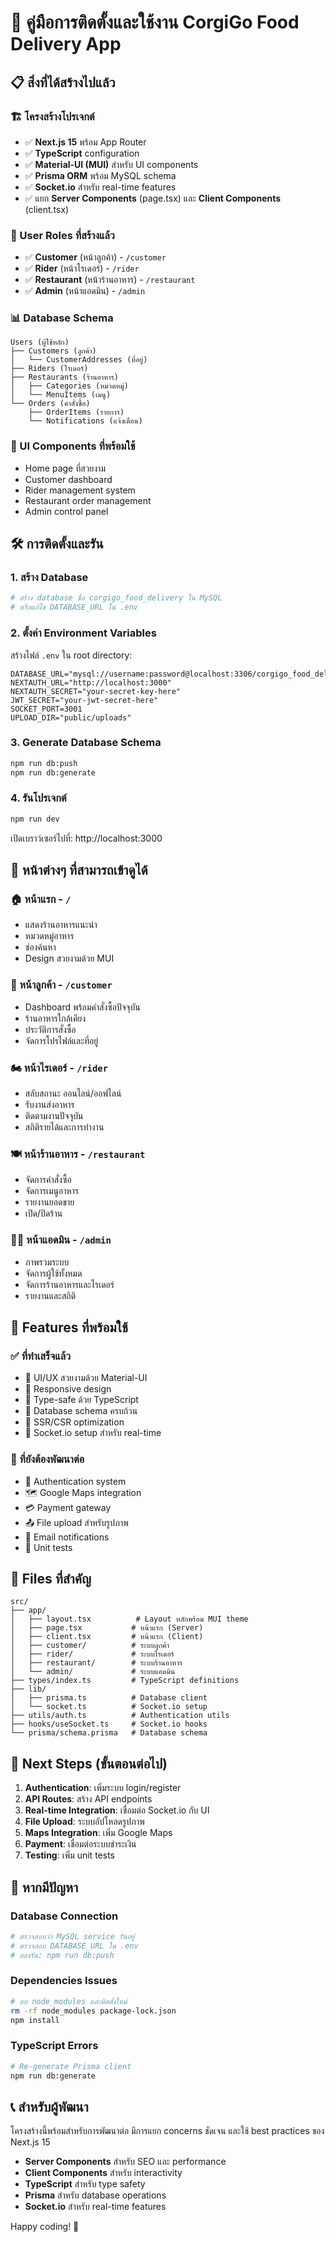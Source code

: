 # 🚀 คู่มือการติดตั้งและใช้งาน CorgiGo Food Delivery App

## 📋 สิ่งที่ได้สร้างไปแล้ว

### 🏗️ โครงสร้างโปรเจกต์
- ✅ **Next.js 15** พร้อม App Router
- ✅ **TypeScript** configuration
- ✅ **Material-UI (MUI)** สำหรับ UI components
- ✅ **Prisma ORM** พร้อม MySQL schema
- ✅ **Socket.io** สำหรับ real-time features
- ✅ แยก **Server Components** (page.tsx) และ **Client Components** (client.tsx)

### 👥 User Roles ที่สร้างแล้ว
- ✅ **Customer** (หน้าลูกค้า) - `/customer`
- ✅ **Rider** (หน้าไรเดอร์) - `/rider` 
- ✅ **Restaurant** (หน้าร้านอาหาร) - `/restaurant`
- ✅ **Admin** (หน้าแอดมิน) - `/admin`

### 📊 Database Schema
```
Users (ผู้ใช้หลัก)
├── Customers (ลูกค้า)
│   └── CustomerAddresses (ที่อยู่)
├── Riders (ไรเดอร์)
├── Restaurants (ร้านอาหาร)
│   ├── Categories (หมวดหมู่)
│   └── MenuItems (เมนู)
└── Orders (คำสั่งซื้อ)
    ├── OrderItems (รายการ)
    └── Notifications (แจ้งเตือน)
```

### 🎨 UI Components ที่พร้อมใช้
- Home page ที่สวยงาม
- Customer dashboard
- Rider management system
- Restaurant order management
- Admin control panel

## 🛠️ การติดตั้งและรัน

### 1. สร้าง Database
```bash
# สร้าง database ชื่อ corgigo_food_delivery ใน MySQL
# หรือแก้ไข DATABASE_URL ใน .env
```

### 2. ตั้งค่า Environment Variables
สร้างไฟล์ `.env` ใน root directory:
```env
DATABASE_URL="mysql://username:password@localhost:3306/corgigo_food_delivery"
NEXTAUTH_URL="http://localhost:3000"
NEXTAUTH_SECRET="your-secret-key-here"
JWT_SECRET="your-jwt-secret-here"
SOCKET_PORT=3001
UPLOAD_DIR="public/uploads"
```

### 3. Generate Database Schema
```bash
npm run db:push
npm run db:generate
```

### 4. รันโปรเจกต์
```bash
npm run dev
```

เปิดเบราว์เซอร์ไปที่: http://localhost:3000

## 📱 หน้าต่างๆ ที่สามารถเข้าดูได้

### 🏠 หน้าแรก - `/`
- แสดงร้านอาหารแนะนำ
- หมวดหมู่อาหาร
- ช่องค้นหา
- Design สวยงามด้วย MUI

### 👤 หน้าลูกค้า - `/customer`
- Dashboard พร้อมคำสั่งซื้อปัจจุบัน
- ร้านอาหารใกล้เคียง
- ประวัติการสั่งซื้อ
- จัดการโปรไฟล์และที่อยู่

### 🏍️ หน้าไรเดอร์ - `/rider`
- สลับสถานะ ออนไลน์/ออฟไลน์
- รับงานส่งอาหาร
- ติดตามงานปัจจุบัน
- สถิติรายได้และการทำงาน

### 🍽️ หน้าร้านอาหาร - `/restaurant`
- จัดการคำสั่งซื้อ
- จัดการเมนูอาหาร
- รายงานยอดขาย
- เปิด/ปิดร้าน

### 👨‍💼 หน้าแอดมิน - `/admin`
- ภาพรวมระบบ
- จัดการผู้ใช้ทั้งหมด
- จัดการร้านอาหารและไรเดอร์
- รายงานและสถิติ

## 🔧 Features ที่พร้อมใช้

### ✅ ที่ทำเสร็จแล้ว
- 🎨 UI/UX สวยงามด้วย Material-UI
- 📱 Responsive design
- 🔐 Type-safe ด้วย TypeScript
- 💾 Database schema ครบถ้วน
- 🚀 SSR/CSR optimization
- 🔄 Socket.io setup สำหรับ real-time

### 🔨 ที่ยังต้องพัฒนาต่อ
- 🔐 Authentication system
- 🗺️ Google Maps integration
- 💳 Payment gateway
- 📤 File upload สำหรับรูปภาพ
- 📧 Email notifications
- 🧪 Unit tests

## 📁 Files ที่สำคัญ

```
src/
├── app/
│   ├── layout.tsx          # Layout หลักพร้อม MUI theme
│   ├── page.tsx           # หน้าแรก (Server)
│   ├── client.tsx         # หน้าแรก (Client)
│   ├── customer/          # ระบบลูกค้า
│   ├── rider/             # ระบบไรเดอร์
│   ├── restaurant/        # ระบบร้านอาหาร
│   └── admin/             # ระบบแอดมิน
├── types/index.ts         # TypeScript definitions
├── lib/
│   ├── prisma.ts          # Database client
│   └── socket.ts          # Socket.io setup
├── utils/auth.ts          # Authentication utils
├── hooks/useSocket.ts     # Socket.io hooks
└── prisma/schema.prisma   # Database schema
```

## 🎯 Next Steps (ขั้นตอนต่อไป)

1. **Authentication**: เพิ่มระบบ login/register
2. **API Routes**: สร้าง API endpoints
3. **Real-time Integration**: เชื่อมต่อ Socket.io กับ UI
4. **File Upload**: ระบบอัปโหลดรูปภาพ
5. **Maps Integration**: เพิ่ม Google Maps
6. **Payment**: เชื่อมต่อระบบชำระเงิน
7. **Testing**: เพิ่ม unit tests

## 🐛 หากมีปัญหา

### Database Connection
```bash
# ตรวจสอบว่า MySQL service รันอยู่
# ตรวจสอบ DATABASE_URL ใน .env
# ลองรัน: npm run db:push
```

### Dependencies Issues
```bash
# ลบ node_modules และติดตั้งใหม่
rm -rf node_modules package-lock.json
npm install
```

### TypeScript Errors
```bash
# Re-generate Prisma client
npm run db:generate
```

## 📞 สำหรับผู้พัฒนา

โครงสร้างนี้พร้อมสำหรับการพัฒนาต่อ มีการแยก concerns ชัดเจน และใช้ best practices ของ Next.js 15

- **Server Components** สำหรับ SEO และ performance
- **Client Components** สำหรับ interactivity
- **TypeScript** สำหรับ type safety
- **Prisma** สำหรับ database operations
- **Socket.io** สำหรับ real-time features

Happy coding! 🚀 